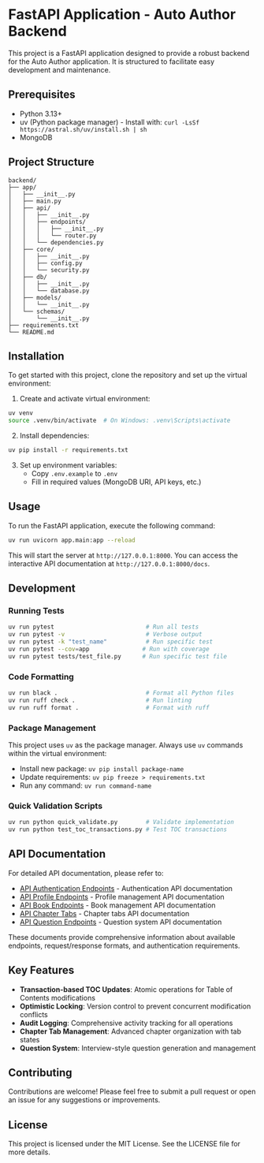 # FastAPI Application - Auto Author Backend

This project is a FastAPI application designed to provide a robust backend for the Auto Author application. It is structured to facilitate easy development and maintenance.

## Prerequisites

- Python 3.13+
- uv (Python package manager) - Install with: `curl -LsSf https://astral.sh/uv/install.sh | sh`
- MongoDB

## Project Structure

```
backend/
├── app/
│   ├── __init__.py
│   ├── main.py
│   ├── api/
│   │   ├── __init__.py
│   │   ├── endpoints/
│   │   │   ├── __init__.py
│   │   │   └── router.py
│   │   └── dependencies.py
│   ├── core/
│   │   ├── __init__.py
│   │   ├── config.py
│   │   └── security.py
│   ├── db/
│   │   ├── __init__.py
│   │   └── database.py
│   ├── models/
│   │   └── __init__.py
│   └── schemas/
│       └── __init__.py
├── requirements.txt
└── README.md
```

## Installation

To get started with this project, clone the repository and set up the virtual environment:

1. Create and activate virtual environment:
```bash
uv venv
source .venv/bin/activate  # On Windows: .venv\Scripts\activate
```

2. Install dependencies:
```bash
uv pip install -r requirements.txt
```

3. Set up environment variables:
   - Copy `.env.example` to `.env`
   - Fill in required values (MongoDB URI, API keys, etc.)

## Usage

To run the FastAPI application, execute the following command:

```bash
uv run uvicorn app.main:app --reload
```

This will start the server at `http://127.0.0.1:8000`. You can access the interactive API documentation at `http://127.0.0.1:8000/docs`.

## Development

### Running Tests
```bash
uv run pytest                          # Run all tests
uv run pytest -v                       # Verbose output
uv run pytest -k "test_name"           # Run specific test
uv run pytest --cov=app               # Run with coverage
uv run pytest tests/test_file.py      # Run specific test file
```

### Code Formatting
```bash
uv run black .                         # Format all Python files
uv run ruff check .                    # Run linting
uv run ruff format .                   # Format with ruff
```

### Package Management

This project uses `uv` as the package manager. Always use `uv` commands within the virtual environment:

- Install new package: `uv pip install package-name`
- Update requirements: `uv pip freeze > requirements.txt`
- Run any command: `uv run command-name`

### Quick Validation Scripts
```bash
uv run python quick_validate.py        # Validate implementation
uv run python test_toc_transactions.py # Test TOC transactions
```

## API Documentation

For detailed API documentation, please refer to:

- [API Authentication Endpoints](../docs/api-auth-endpoints.md) - Authentication API documentation
- [API Profile Endpoints](../docs/api-profile-endpoints.md) - Profile management API documentation
- [API Book Endpoints](../docs/api-book-endpoints.md) - Book management API documentation
- [API Chapter Tabs](../docs/api-chapter-tabs.md) - Chapter tabs API documentation
- [API Question Endpoints](../docs/api-question-endpoints.md) - Question system API documentation

These documents provide comprehensive information about available endpoints, request/response formats, and authentication requirements.

## Key Features

- **Transaction-based TOC Updates**: Atomic operations for Table of Contents modifications
- **Optimistic Locking**: Version control to prevent concurrent modification conflicts
- **Audit Logging**: Comprehensive activity tracking for all operations
- **Chapter Tab Management**: Advanced chapter organization with tab states
- **Question System**: Interview-style question generation and management

## Contributing

Contributions are welcome! Please feel free to submit a pull request or open an issue for any suggestions or improvements.

## License

This project is licensed under the MIT License. See the LICENSE file for more details.